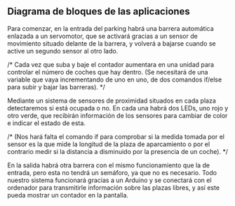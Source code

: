 ## Diagrama de bloques de las aplicaciones

Para comenzar, en la entrada del parking habrá una barrera automática enlazada a un servomotor, que se activará gracias a un sensor de movimiento situado delante de la barrera, y volverá a bajarse cuando se active un segundo sensor al otro lado. 

/* Cada vez que suba y baje el contador aumentara en una unidad para controlar el número de coches que hay dentro. (Se necesitará de una variable que vaya incrementando de uno en uno, de dos comandos if/else para subir y bajar las barreras). */

Mediante un sistema de sensores de proximidad situados en cada plaza detectaremos si está ocupada o no. En cada una habrá dos LEDs, uno rojo y otro verde, que recibirán información de los sensores para cambiar de color e indicar el estado de esta.

/* (Nos hará falta el comando if para comprobar si la medida tomada por el sensor es la que mide la longitud de la plaza de aparcamiento o por el contrario medir si la distancia a disminuido por la presencia de un coche). */

En la salida habrá otra barrera con el mismo funcionamiento que la de entrada, pero esta no tendrá un semáforo, ya que no es necesario.
Todo nuestro sistema funcionará gracias a un Arduino y se conectará con el ordenador para transmitirle información sobre las plazas libres, y así este pueda mostrar un contador en la pantalla.
